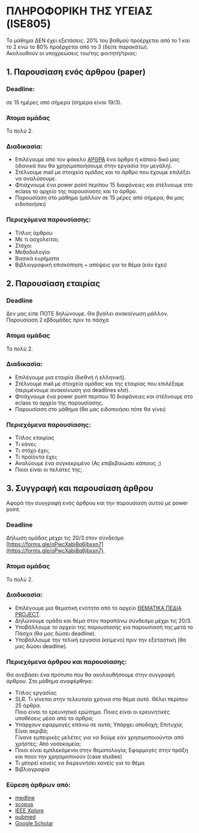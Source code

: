 # ΠΛΗΡΟΦΟΡΙΚΗ ΤΗΣ ΥΓΕΙΑΣ (ISE805)

Το μάθημα ΔΕΝ έχει εξετάσεις. 20% του βαθμού προέρχεται από το 1 και το 2 ενώ το 80% προέρχεται από το 3 (δείτε παρακάτω).   
Ακολουθούν οι υποχρεώσεις του/της φοιτητή/τριας:   

## 1. Παρουσίαση ενός άρθρου (paper)

### Deadline: 
σε 15 ημέρες από σήμερα (σήμερα είναι 19/3).  

### Άτομα ομάδας
Το πολύ 2.

### Διαδικασία: 
- Επιλέγουμε από τον φάκελο [ΑΡΘΡΑ](https://openeclass.uom.gr/modules/document/index.php?course=DAI240&openDir=/65f2e3b4czC4) ένα άρθρο ή κάποιο δικό μας (ιδανικά που θα χρησιμοποιήσουμε στην εργασία την μεγάλη).   
- Στέλνουμε mail με στοιχεία ομάδας και το άρθρο που έχουμε επιλέξει να αναλύσουμε.   
- Φτιάχνουμε ένα power point περίπου 15 διαφάνειες και στέλνουμε στο eclass το αρχείο της παρουσίασης και το άρθρο.  
- Παρουσίαση στο μάθημα (μάλλον σε 15 μέρες από σήμερα, θα μας ειδοποιήσει)   

### Περιεχόμενα παρουσίασης:
- Τίτλος άρθρου   
- Με τι ασχολείται;   
- Στόχοι   
- Μεθοδολογία   
- Βασικά ευρήματα   
- Βιβλιογραφική επισκόπηση + απόψεις για το θέμα (εάν έχει)   


## 2. Παρουσίαση εταιρίας 

### Deadline
Δεν μας είπε ΠΟΤΕ δηλώνουμε. Θα βγάλει ανακοίνωση μάλλον. Παρουσίαση 2 εβδομάδες πριν το πάσχα   

### Άτομα ομάδας
Το πολύ 2.

### Διαδικασία: 
- Επιλέγουμε μια εταιρία (διεθνή ή ελληνική).   
- Στέλνουμε mail με στοιχεία ομάδας και της εταιρίας που επιλέξαμε (περιμένουμε ανακοίνωση για deadlines κλπ).   
- Φτιάχνουμε ένα power point περίπου 10 διαφάνειες και στέλνουμε στο eclass το αρχείο της παρουσίασης.  
- Παρουσίαση στο μάθημα (θα μας ειδοποιήσει πότε θα γίνει)   

### Περιεχόμενα παρουσίασης:
- Τίτλος εταιρίας   
- Τι κάνει;   
- Τι στόχο έχει;   
- Τι προϊόντα έχει;   
- Αναλύουμε ένα συγκεκριμένο (Ας επιβεβαιώσει κάποιος ;)   
- Ποιοι είναι οι πελάτες της;   


## 3. Συγγραφή και παρουσίαση άρθρου

Αφορά την συγγραφή ενός άρθρου και την παρουσίαση αυτού με power point.

### Deadline
Δήλωση ομάδας μέχρι τις 20/3 στον σύνδεσμο [https://forms.gle/oPwcXabj8q6jbxxn7](https://forms.gle/oPwcXabj8q6jbxxn7).   

### Άτομα ομάδας
Το πολύ 2.

### Διαδικασία: 
- Επιλέγουμε μια θεματική ενότητα από το αρχείο [ΘΕΜΑΤΙΚΑ ΠΕΔΙΑ PROJECT](https://openeclass.uom.gr/modules/document/file.php/DAI240/%CE%95%CE%A1%CE%93%CE%91%CE%A3%CE%99%CE%95%CE%A3%20PROJECT/%CE%98%CE%95%CE%9C%CE%91%CE%A4%CE%99%CE%9A%CE%91%20%CE%A0%CE%95%CE%94%CE%99%CE%91%20PROJECT.docx).   
- Δηλώνουμε ομάδα και θέμα στον παραπάνω σύνδεσμο μέχρι τις 20/3.   
- Υποβάλλουμε το αρχείο της παρουσίασης για παρουσίασή της μετά το Πάσχα (θα μας δώσει deadline).  
- Υποβάλλουμε την τελική εργασία (κείμενο) πριν την εξεταστική (θα μας δώσει deadline).   

### Περιεχόμενα άρθρου και παρουσίασης:

Θα ανεβάσει ένα πρότυπο που θα ακολουθήσουμε στην συγγραφή άρθρου. Στο μάθημα αναφέρθηκε:  
- Τίτλος εργασίας   
- SLR. Τι γίνεται στην τελευταία χρόνια στο θέμα αυτό. Θέλει περίπου 25 άρθρα.   
Ποιο είναι το ερευνητικό ερώτημα. Ποιες είναι οι ερευνητικές υποθέσεις μέσα από τα άρθρα;  
- Υπάρχουν εφαρμογές επάνω σε αυτά; Υπάρχει αποδοχή; Επιτυχία; Είναι ακριβά;   
Γίνανε εμπειρικές μελέτες για να δούμε εάν χρησιμοποιούνται από χρήστες; Από νοσοκομεία;
- Ποιοι είναι εμπλεκόμενοι στην θεματολογία; Εφαρμογές στην πράξη και ποιοι την χρησιμοποιούν (case studies)    
- Τι μπορεί κανείς να διερευνήσει κανείς για το θέμα   
- Βιβλιογραφία   

### Εύρεση άρθρων από:

- [medline](https://www.nlm.nih.gov/medline/medline_overview.html)   
- [scopus](https://www.nlm.nih.gov/medline/medline_home.html)   
- [IEEE Xplore](https://ieeexplore.ieee.org/Xplore/home.jsp)   
- [pubmed](https://pubmed.ncbi.nlm.nih.gov/)   
- [Google Scholar](https://scholar.google.com/)   
